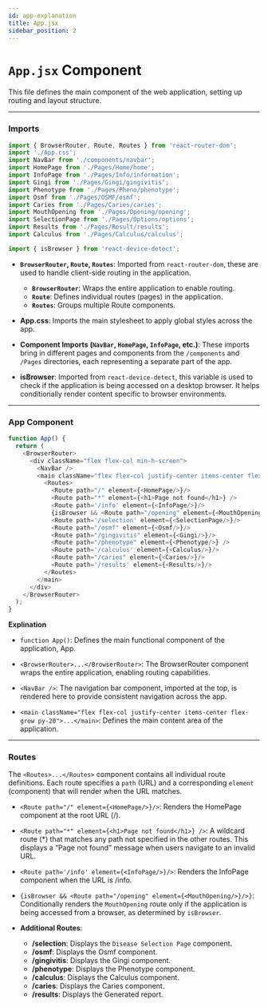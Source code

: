 ```yaml
---
id: app-explanation
title: App.jsx
sidebar_position: 2
---
```


# `App.jsx` Component

This file defines the main component of the web application, setting up routing and layout structure.

---

### Imports

```javascript
import { BrowserRouter, Route, Routes } from 'react-router-dom';
import './App.css';
import NavBar from './components/navbar';
import HomePage from './Pages/Home/home';
import InfoPage from './Pages/Info/information';
import Gingi from './Pages/Gingi/gingivitis';
import Phenotype from './Pages/Pheno/phenotype';
import Osmf from './Pages/OSMF/osmf';
import Caries from './Pages/Caries/caries';
import MouthOpening from './Pages/Opening/opening';
import SelectionPage from './Pages/Options/options';
import Results from './Pages/Result/results';
import Calculus from './Pages/Calculus/calculus';

import { isBrowser } from 'react-device-detect';
```

- **`BrowserRouter`, `Route`, `Routes`**: Imported from `react-router-dom`, these are used to handle client-side routing in the application.
    - **`BrowserRouter`**: Wraps the entire application to enable routing.
    - **`Route`**: Defines individual routes (pages) in the application.
    - **`Routes`**: Groups multiple Route components.

- **App.css**: Imports the main stylesheet to apply global styles across the app.

- **Component Imports (`NavBar`, `HomePage`, `InfoPage`, etc.)**: These imports bring in different pages and components from the `/components` and `/Pages` directories, each representing a separate part of the app.

- **isBrowser**: Imported from `react-device-detect`, this variable is used to check if the application is being accessed on a desktop browser. It helps conditionally render content specific to browser environments.

---

### App Component

```javascript
function App() {
  return (
    <BrowserRouter>
      <div className="flex flex-col min-h-screen">
        <NavBar />
        <main className="flex flex-col justify-center items-center flex-grow py-20">
          <Routes>
            <Route path="/" element={<HomePage/>}/>
            <Route path="*" element={<h1>Page not found</h1>} />
            <Route path='/info' element={<InfoPage/>}/>
            {isBrowser && <Route path="/opening" element={<MouthOpening/>}/>}
            <Route path='/selection' element={<SelectionPage/>}/>
            <Route path="/osmf" element={<Osmf/>}/>
            <Route path="/gingivitis" element={<Gingi/>}/>
            <Route path="/phenotype" element={<Phenotype/>} />
            <Route path='/calculus' element={<Calculus/>}/>
            <Route path="/caries" element={<Caries/>}/>
            <Route path='/results' element={<Results/>}/>
          </Routes>
        </main>
      </div>
    </BrowserRouter>
  );
}
```
**Explination**

- `function App()`: Defines the main functional component of the application, App.

- `<BrowserRouter>...</BrowserRouter>`: The BrowserRouter component wraps the entire application, enabling routing capabilities.
- `<NavBar />`: The navigation bar component, imported at the top, is rendered here to provide consistent navigation across the app.
- `<main className="flex flex-col justify-center items-center flex-grow py-20">...</main>`: Defines the main content area of the application.

----

### Routes

The `<Routes>...</Routes>` component contains all individual route definitions. Each route specifies a `path` (URL) and a corresponding `element` (component) that will render when the URL matches.

- `<Route path="/" element={<HomePage/>}/>`: Renders the HomePage component at the root URL (/).

- `<Route path="*" element={<h1>Page not found</h1>} />`: A wildcard route (*) that matches any path not specified in the other routes. This displays a “Page not found” message when users navigate to an invalid URL.

- `<Route path='/info' element={<InfoPage/>}/>`: Renders the InfoPage component when the URL is /info.

- `{isBrowser && <Route path="/opening" element={<MouthOpening/>}/>}`: Conditionally renders the `MouthOpening` route only if the application is being accessed from a browser, as determined by `isBrowser`.

- **Additional Routes**:
    - **/selection**: Displays the `Disease Selection Page` component.
    - **/osmf**: Displays the Osmf component.
    - **/gingivitis**: Displays the Gingi component.
    - **/phenotype**: Displays the Phenotype component.
    - **/calculus**: Displays the Calculus component.
    - **/caries**: Displays the Caries component.
    - **/results**: Displays the Generated report.

